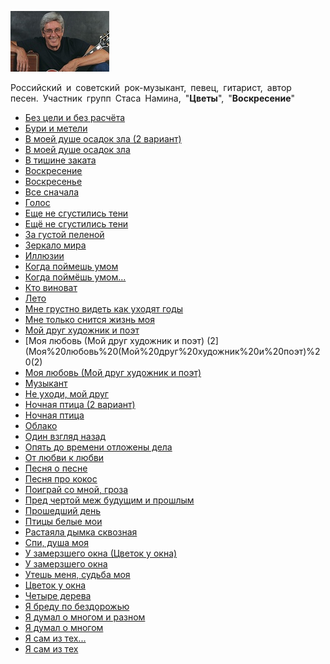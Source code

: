 ![](nikolskij_konstantin.jpg)

Российский и советский рок-музыкант, певец, гитарист, автор песен. Участник групп Стаса Намина, "**Цветы**", "**Воскресение**"

* [Без цели и без расчёта](Без%20цели%20и%20без%20расчёта)
* [Бури и метели](Бури%20и%20метели)
* [В моей душе осадок зла (2 вариант)](В%20моей%20душе%20осадок%20зла%20(2%20вариант))
* [В моей душе осадок зла](В%20моей%20душе%20осадок%20зла)
* [В тишине заката](В%20тишине%20заката)
* [Воскресение](Воскресение)
* [Воскресенье](Воскресенье)
* [Все сначала](Все%20сначала)
* [Голос](Голос)
* [Еще не сгустились тени](Еще%20не%20сгустились%20тени)
* [Ещё не сгустились тени](Ещё%20не%20сгустились%20тени)
* [За густой пеленой](За%20густой%20пеленой)
* [Зеркало мира](Зеркало%20мира)
* [Иллюзии](Иллюзии)
* [Когда поймешь умом](Когда%20поймешь%20умом)
* [Когда поймёшь умом...](Когда%20поймёшь%20умом...)
* [Кто виноват](Кто%20виноват)
* [Лето](Лето)
* [Мне грустно видеть как уходят годы](Мне%20грустно%20видеть%20как%20уходят%20годы)
* [Мне только снится жизнь моя](Мне%20только%20снится%20жизнь%20моя)
* [Мой друг художник и поэт](Мой%20друг%20художник%20и%20поэт)
* [Моя любовь (Мой друг художник и поэт) (2](Моя%20любовь%20(Мой%20друг%20художник%20и%20поэт)%20(2)
* [Моя любовь (Мой друг художник и поэт)](Моя%20любовь%20(Мой%20друг%20художник%20и%20поэт))
* [Музыкант](Музыкант)
* [Не уходи, мой друг](Не%20уходи,%20мой%20друг)
* [Ночная птица (2 вариант)](Ночная%20птица%20(2%20вариант))
* [Ночная птица](Ночная%20птица)
* [Облако](Облако)
* [Один взгляд назад](Один%20взгляд%20назад)
* [Опять до времени отложены дела](Опять%20до%20времени%20отложены%20дела)
* [От любви к любви](От%20любви%20к%20любви)
* [Песня о песне](Песня%20о%20песне)
* [Песня про кокос](Песня%20про%20кокос)
* [Поиграй со мной, гроза](Поиграй%20со%20мной,%20гроза)
* [Пред чертой меж будущим и прошлым](Пред%20чертой%20меж%20будущим%20и%20прошлым)
* [Прошедший день](Прошедший%20день)
* [Птицы белые мои](Птицы%20белые%20мои)
* [Растаяла дымка сквозная](Растаяла%20дымка%20сквозная)
* [Спи, душа моя](Спи,%20душа%20моя)
* [У замерзшего окна (Цветок у окна)](У%20замерзшего%20окна%20(Цветок%20у%20окна))
* [У замерзшего окна](У%20замерзшего%20окна)
* [Утешь меня, судьба моя](Утешь%20меня,%20судьба%20моя)
* [Цветок у окна](Цветок%20у%20окна)
* [Четыре дерева](Четыре%20дерева)
* [Я бреду по бездорожью](Я%20бреду%20по%20бездорожью)
* [Я думал о многом и разном](Я%20думал%20о%20многом%20и%20разном)
* [Я думал о многом](Я%20думал%20о%20многом)
* [Я сам из тех...](Я%20сам%20из%20тех...)
* [Я сам из тех](Я%20сам%20из%20тех)